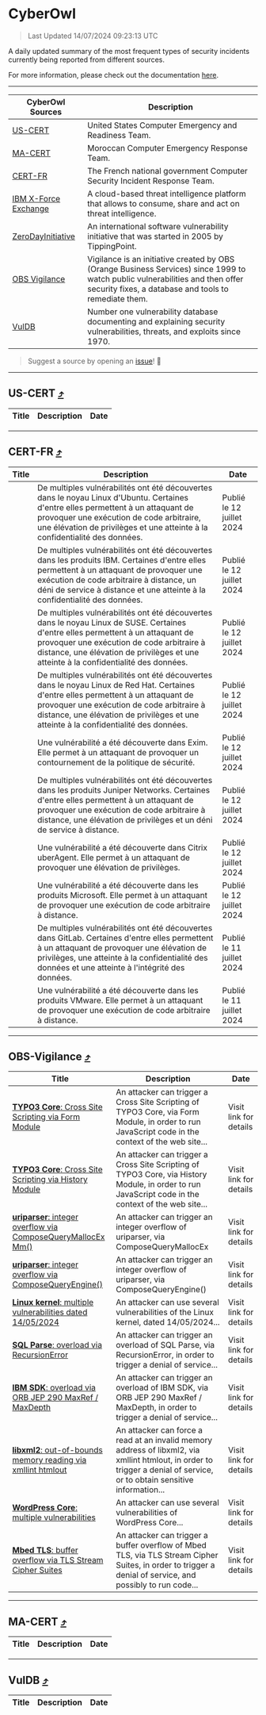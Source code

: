 
 <div id='top'></div>

# CyberOwl

 > Last Updated 14/07/2024 09:23:13 UTC
 
 A daily updated summary of the most frequent types of security incidents currently being reported from different sources.
 
 For more information, please check out the documentation [here](./docs/README.md).
 
 ---
 |CyberOwl Sources|Description|
 |---|---|
 |[US-CERT](#us-cert-arrow_heading_up)|United States Computer Emergency and Readiness Team.|
 |[MA-CERT](#ma-cert-arrow_heading_up)|Moroccan Computer Emergency Response Team.|
 |[CERT-FR](#cert-fr-arrow_heading_up)|The French national government Computer Security Incident Response Team.|
 |[IBM X-Force Exchange](#ibmcloud-arrow_heading_up)|A cloud-based threat intelligence platform that allows to consume, share and act on threat intelligence.|
 |[ZeroDayInitiative](#zerodayinitiative-arrow_heading_up)|An international software vulnerability initiative that was started in 2005 by TippingPoint.|
 |[OBS Vigilance](#obs-vigilance-arrow_heading_up)|Vigilance is an initiative created by OBS (Orange Business Services) since 1999 to watch public vulnerabilities and then offer security fixes, a database and tools to remediate them.|
 |[VulDB](#vuldb-arrow_heading_up)|Number one vulnerability database documenting and explaining security vulnerabilities, threats, and exploits since 1970.|
 
 > Suggest a source by opening an [issue](https://github.com/karimhabush/cyberowl/issues)! :raised_hands:
 ---

## US-CERT [:arrow_heading_up:](#cyberowl)

 |Title|Description|Date|
 |---|---|---|
 
 ---

## CERT-FR [:arrow_heading_up:](#cyberowl)

 |Title|Description|Date|
 |---|---|---|
 |[](https://www.cert.ssi.gouv.fr/avis/CERTFR-2024-AVI-0580/)|De multiples vulnérabilités ont été découvertes dans le noyau Linux d'Ubuntu. Certaines d'entre elles permettent à un attaquant de provoquer une exécution de code arbitraire, une élévation de privilèges et une atteinte à la confidentialité des données.|Publié le 12 juillet 2024|
 |[](https://www.cert.ssi.gouv.fr/avis/CERTFR-2024-AVI-0579/)|De multiples vulnérabilités ont été découvertes dans les produits IBM. Certaines d'entre elles permettent à un attaquant de provoquer une exécution de code arbitraire à distance, un déni de service à distance et une atteinte à la confidentialité des données.|Publié le 12 juillet 2024|
 |[](https://www.cert.ssi.gouv.fr/avis/CERTFR-2024-AVI-0578/)|De multiples vulnérabilités ont été découvertes dans le noyau Linux de SUSE. Certaines d'entre elles permettent à un attaquant de provoquer une exécution de code arbitraire à distance, une élévation de privilèges et une atteinte à la confidentialité des données.|Publié le 12 juillet 2024|
 |[](https://www.cert.ssi.gouv.fr/avis/CERTFR-2024-AVI-0577/)|De multiples vulnérabilités ont été découvertes dans le noyau Linux de Red Hat. Certaines d'entre elles permettent à un attaquant de provoquer une exécution de code arbitraire à distance, une élévation de privilèges et une atteinte à la confidentialité des données.|Publié le 12 juillet 2024|
 |[](https://www.cert.ssi.gouv.fr/avis/CERTFR-2024-AVI-0576/)|Une vulnérabilité a été découverte dans Exim. Elle permet à un attaquant de provoquer un contournement de la politique de sécurité.|Publié le 12 juillet 2024|
 |[](https://www.cert.ssi.gouv.fr/avis/CERTFR-2024-AVI-0575/)|De multiples vulnérabilités ont été découvertes dans les produits Juniper Networks. Certaines d'entre elles permettent à un attaquant de provoquer une exécution de code arbitraire à distance, une élévation de privilèges et un déni de service à distance.|Publié le 12 juillet 2024|
 |[](https://www.cert.ssi.gouv.fr/avis/CERTFR-2024-AVI-0574/)|Une vulnérabilité a été découverte dans Citrix uberAgent. Elle permet à un attaquant de provoquer une élévation de privilèges.|Publié le 12 juillet 2024|
 |[](https://www.cert.ssi.gouv.fr/avis/CERTFR-2024-AVI-0573/)|Une vulnérabilité a été découverte dans les produits Microsoft. Elle permet à un attaquant de provoquer une exécution de code arbitraire à distance.|Publié le 12 juillet 2024|
 |[](https://www.cert.ssi.gouv.fr/avis/CERTFR-2024-AVI-0572/)|De multiples vulnérabilités ont été découvertes dans GitLab. Certaines d'entre elles permettent à un attaquant de provoquer une élévation de privilèges, une atteinte à la confidentialité des données et une atteinte à l'intégrité des données.|Publié le 11 juillet 2024|
 |[](https://www.cert.ssi.gouv.fr/avis/CERTFR-2024-AVI-0571/)|Une vulnérabilité a été découverte dans les produits VMware. Elle permet à un attaquant de provoquer une exécution de code arbitraire à distance.|Publié le 11 juillet 2024|
 
 ---

## OBS-Vigilance [:arrow_heading_up:](#cyberowl)

 |Title|Description|Date|
 |---|---|---|
 |[<a href="https://vigilance.fr/vulnerability/TYPO3-Core-Cross-Site-Scripting-via-Form-Module-44272" class="noirorange"><b>TYPO3 Core</b>: Cross Site Scripting via Form Module</a>](https://vigilance.fr/vulnerability/TYPO3-Core-Cross-Site-Scripting-via-Form-Module-44272)|An attacker can trigger a Cross Site Scripting of TYPO3 Core, via Form Module, in order to run JavaScript code in the context of the web site...|Visit link for details|
 |[<a href="https://vigilance.fr/vulnerability/TYPO3-Core-Cross-Site-Scripting-via-History-Module-44271" class="noirorange"><b>TYPO3 Core</b>: Cross Site Scripting via History Module</a>](https://vigilance.fr/vulnerability/TYPO3-Core-Cross-Site-Scripting-via-History-Module-44271)|An attacker can trigger a Cross Site Scripting of TYPO3 Core, via History Module, in order to run JavaScript code in the context of the web site...|Visit link for details|
 |[<a href="https://vigilance.fr/vulnerability/uriparser-integer-overflow-via-ComposeQueryMallocExMm-44269" class="noirorange"><b>uriparser</b>: integer overflow via ComposeQueryMallocEx<wbr>Mm()</wbr></a>](https://vigilance.fr/vulnerability/uriparser-integer-overflow-via-ComposeQueryMallocExMm-44269)|An attacker can trigger an integer overflow of uriparser, via ComposeQueryMallocEx|Visit link for details|
 |[<a href="https://vigilance.fr/vulnerability/uriparser-integer-overflow-via-ComposeQueryEngine-44268" class="noirorange"><b>uriparser</b>: integer overflow via ComposeQueryEngine()</a>](https://vigilance.fr/vulnerability/uriparser-integer-overflow-via-ComposeQueryEngine-44268)|An attacker can trigger an integer overflow of uriparser, via ComposeQueryEngine()|Visit link for details|
 |[<a href="https://vigilance.fr/vulnerability/Linux-kernel-multiple-vulnerabilities-dated-14-05-2024-44267" class="noirorange"><b>Linux kernel</b>: multiple vulnerabilities dated 14/05/2024</a>](https://vigilance.fr/vulnerability/Linux-kernel-multiple-vulnerabilities-dated-14-05-2024-44267)|An attacker can use several vulnerabilities of the Linux kernel, dated 14/05/2024...|Visit link for details|
 |[<a href="https://vigilance.fr/vulnerability/SQL-Parse-overload-via-RecursionError-44265" class="noirorange"><b>SQL Parse</b>: overload via RecursionError</a>](https://vigilance.fr/vulnerability/SQL-Parse-overload-via-RecursionError-44265)|An attacker can trigger an overload of SQL Parse, via RecursionError, in order to trigger a denial of service...|Visit link for details|
 |[<a href="https://vigilance.fr/vulnerability/IBM-SDK-overload-via-ORB-JEP-290-MaxRef-MaxDepth-44264" class="noirorange"><b>IBM SDK</b>: overload via ORB JEP 290 MaxRef / MaxDepth</a>](https://vigilance.fr/vulnerability/IBM-SDK-overload-via-ORB-JEP-290-MaxRef-MaxDepth-44264)|An attacker can trigger an overload of IBM SDK, via ORB JEP 290 MaxRef / MaxDepth, in order to trigger a denial of service...|Visit link for details|
 |[<a href="https://vigilance.fr/vulnerability/libxml2-out-of-bounds-memory-reading-via-xmllint-htmlout-44263" class="noirorange"><b>libxml2</b>: out-of-bounds memory reading via xmllint htmlout</a>](https://vigilance.fr/vulnerability/libxml2-out-of-bounds-memory-reading-via-xmllint-htmlout-44263)|An attacker can force a read at an invalid memory address of libxml2, via xmllint htmlout, in order to trigger a denial of service, or to obtain sensitive information...|Visit link for details|
 |[<a href="https://vigilance.fr/vulnerability/WordPress-Core-multiple-vulnerabilities-42609" class="noirorange"><b>WordPress Core</b>: multiple vulnerabilities</a>](https://vigilance.fr/vulnerability/WordPress-Core-multiple-vulnerabilities-42609)|An attacker can use several vulnerabilities of WordPress Core...|Visit link for details|
 |[<a href="https://vigilance.fr/vulnerability/Mbed-TLS-buffer-overflow-via-TLS-Stream-Cipher-Suites-42608" class="noirorange"><b>Mbed TLS</b>: buffer overflow via TLS Stream Cipher Suites</a>](https://vigilance.fr/vulnerability/Mbed-TLS-buffer-overflow-via-TLS-Stream-Cipher-Suites-42608)|An attacker can trigger a buffer overflow of Mbed TLS, via TLS Stream Cipher Suites, in order to trigger a denial of service, and possibly to run code...|Visit link for details|
 
 ---

## MA-CERT [:arrow_heading_up:](#cyberowl)

 |Title|Description|Date|
 |---|---|---|
 
 ---

## VulDB [:arrow_heading_up:](#cyberowl)

 |Title|Description|Date|
 |---|---|---|
 